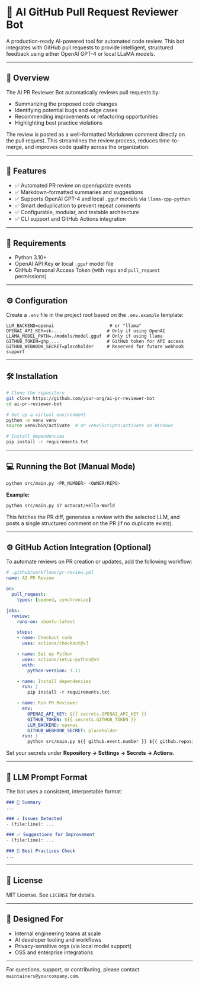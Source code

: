 # 🧠 AI GitHub Pull Request Reviewer Bot

A production-ready AI-powered tool for automated code review. This bot integrates with GitHub pull requests to provide intelligent, structured feedback using either OpenAI GPT-4 or local LLaMA models.

---

## 📌 Overview

The AI PR Reviewer Bot automatically reviews pull requests by:
- Summarizing the proposed code changes
- Identifying potential bugs and edge cases
- Recommending improvements or refactoring opportunities
- Highlighting best practice violations

The review is posted as a well-formatted Markdown comment directly on the pull request. This streamlines the review process, reduces time-to-merge, and improves code quality across the organization.

---

## 🚀 Features

- ✅ Automated PR review on open/update events
- ✅ Markdown-formatted summaries and suggestions
- ✅ Supports OpenAI GPT-4 and local `.gguf` models via `llama-cpp-python`
- ✅ Smart deduplication to prevent repeat comments
- ✅ Configurable, modular, and testable architecture
- ✅ CLI support and GitHub Actions integration

---

## 🔐 Requirements

- Python 3.10+
- OpenAI API Key **or** local `.gguf` model file
- GitHub Personal Access Token (with `repo` and `pull_request` permissions)

---

## ⚙️ Configuration

Create a `.env` file in the project root based on the `.env.example` template:

```env
LLM_BACKEND=openai                     # or "llama"
OPENAI_API_KEY=sk-...                 # Only if using OpenAI
LLAMA_MODEL_PATH=./models/model.gguf  # Only if using llama
GITHUB_TOKEN=ghp_...                  # GitHub token for API access
GITHUB_WEBHOOK_SECRET=placeholder     # Reserved for future webhook support
```

---

## 🛠️ Installation

```bash
# Clone the repository
git clone https://github.com/your-org/ai-pr-reviewer-bot
cd ai-pr-reviewer-bot

# Set up a virtual environment
python -m venv venv
source venv/bin/activate  # or venv\Scripts\activate on Windows

# Install dependencies
pip install -r requirements.txt
```

---

## 💻 Running the Bot (Manual Mode)

```bash
python src/main.py <PR_NUMBER> <OWNER/REPO>
```

**Example:**
```bash
python src/main.py 17 octocat/Hello-World
```

This fetches the PR diff, generates a review with the selected LLM, and posts a single structured comment on the PR (if no duplicate exists).

---

## ⚙️ GitHub Action Integration (Optional)

To automate reviews on PR creation or updates, add the following workflow:

```yaml
# .github/workflows/pr-review.yml
name: AI PR Review

on:
  pull_request:
    types: [opened, synchronize]

jobs:
  review:
    runs-on: ubuntu-latest

    steps:
    - name: Checkout code
      uses: actions/checkout@v3

    - name: Set up Python
      uses: actions/setup-python@v4
      with:
        python-version: 3.11

    - name: Install dependencies
      run: |
        pip install -r requirements.txt

    - name: Run PR Reviewer
      env:
        OPENAI_API_KEY: ${{ secrets.OPENAI_API_KEY }}
        GITHUB_TOKEN: ${{ secrets.GITHUB_TOKEN }}
        LLM_BACKEND: openai
        GITHUB_WEBHOOK_SECRET: placeholder
      run: |
        python src/main.py ${{ github.event.number }} ${{ github.repository }}
```

Set your secrets under **Repository → Settings → Secrets → Actions**.

---

## 🧠 LLM Prompt Format

The bot uses a consistent, interpretable format:

````markdown
### 📜 Summary
...

### ⚠️ Issues Detected
- (file:line): ...

### ✅ Suggestions for Improvement
- (file:line): ...

### 🧠 Best Practices Check
...
````

---

## 📄 License

MIT License. See `LICENSE` for details.

---

## 🧠 Designed For

- Internal engineering teams at scale
- AI developer tooling and workflows
- Privacy-sensitive orgs (via local model support)
- OSS and enterprise integrations

---

For questions, support, or contributing, please contact `maintainers@yourcompany.com`.
